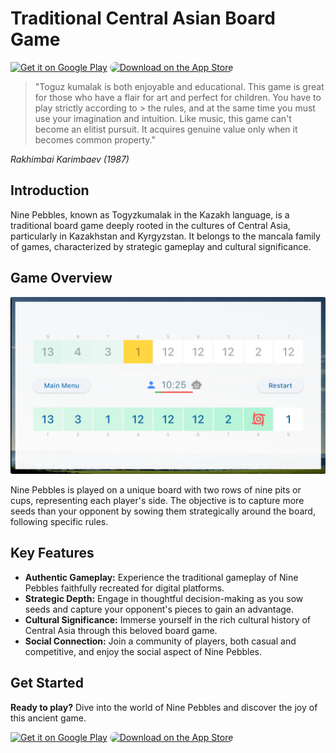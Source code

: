 # Traditional Central Asian Board Game
<a href='https://play.google.com/store/apps/details?id=kz.ninestones.game_client&pcampaignid=pcampaignidMKT-Other-global-all-co-prtnr-py-PartBadge-Mar2515-1'><img alt='Get it on Google Play' src='https://play.google.com/intl/en_us/badges/static/images/badges/en_badge_web_generic.png' style="height: 83px;"/></a>
<a href="https://apps.apple.com/us/app/nine-pebbles/id6479003277?itsct=apps_box_badge&amp;itscg=30200" style="height: 83px;"><img src="https://tools.applemediaservices.com/api/badges/download-on-the-app-store/black/en-us?size=250x83&amp;releaseDate=1710201600" alt="Download on the App Store" style="border-radius: 14px; width: 200px; height: 83px;"></a>

> "Toguz kumalak is both enjoyable and educational. This game is great for those who have a flair for art and perfect for children. You have to play strictly according to > the rules, and at the same time you must use your imagination and intuition. Like music, this game can't become an elitist pursuit. It acquires genuine value only when it
> becomes common property."

*Rakhimbai Karimbaev (1987)*

## Introduction

Nine Pebbles, known as Togyzkumalak in the Kazakh language, is a traditional board game deeply rooted in the cultures of Central Asia, particularly in Kazakhstan and Kyrgyzstan. It belongs to the mancala family of games, characterized by strategic gameplay and cultural significance.

## Game Overview
![game_screen](https://github.com/Parabul/NinePebbles/blob/main/img/game_screen.JPG?raw=true)

Nine Pebbles is played on a unique board with two rows of nine pits or cups, representing each player's side. The objective is to capture more seeds than your opponent by sowing them strategically around the board, following specific rules.

## Key Features

- **Authentic Gameplay:** Experience the traditional gameplay of Nine Pebbles faithfully recreated for digital platforms.
- **Strategic Depth:** Engage in thoughtful decision-making as you sow seeds and capture your opponent's pieces to gain an advantage.
- **Cultural Significance:** Immerse yourself in the rich cultural history of Central Asia through this beloved board game.
- **Social Connection:** Join a community of players, both casual and competitive, and enjoy the social aspect of Nine Pebbles.

## Get Started

**Ready to play?** Dive into the world of Nine Pebbles and discover the joy of this ancient game.

<a href='https://play.google.com/store/apps/details?id=kz.ninestones.game_client&pcampaignid=pcampaignidMKT-Other-global-all-co-prtnr-py-PartBadge-Mar2515-1'><img alt='Get it on Google Play' src='https://play.google.com/intl/en_us/badges/static/images/badges/en_badge_web_generic.png' style="height: 83px;"/></a>
<a href="https://apps.apple.com/us/app/nine-pebbles/id6479003277?itsct=apps_box_badge&amp;itscg=30200" style="height: 83px;"><img src="https://tools.applemediaservices.com/api/badges/download-on-the-app-store/black/en-us?size=250x83&amp;releaseDate=1710201600" alt="Download on the App Store" style="border-radius: 14px; width: 200px; height: 83px;"></a>




